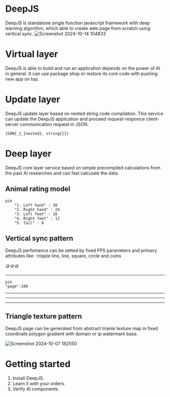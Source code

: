 # DeepJS
DeepJS is standalone single function javascript framework with deep learning algorithm, which able to create web page from scratch using vertical sync.
![Screenshot 2024-10-14 104833](https://github.com/user-attachments/assets/23fc322c-929c-47e8-affb-7b6b040111bb)


# Virtual layer
DeepJS is able to build and run an application depends on the power of AI in general. It can use package shop or restore its core code with pushing new app on top.

# Update layer
DeepJS update layer based on nested string code compilation. This service can update the DeepJS application and proceed request-responce client-server communication request in JSON. 
       
    JSON{_{_{nested}, string{}}}

# Deep layer
DeepJS core layer service based on simple precompiled calculations from the past AI researches and can fast calculate the data.
## Animal rating model
```mermaid
pie
    "1. Left hand" : 36
    "2. Right hand" : 24
    "3. Left feet" : 16
    "4. Right feet" : 12
    "5. Tail" : 8 
```
## Vertical sync pattern
DeepJS perfomance can be setted by fixed FPS parameters and primary attributes like : tripple line, line, square, circle and coins

🪙🪙🪙

---
```mermaid
pie
"page":100
   ```
---
---
---

## Triangle texture pattern
DeepJS page can be generated from abstract trianle texture map in fixed coordinate polygon gradient with domain or ip watermark base.

![Screenshot 2024-10-07 182550](https://github.com/user-attachments/assets/9adc1d97-dd6b-4b29-9f71-1478a0629a68)

# Getting started
1. Install DeepJS.
2. Learn it with your orders.
3. Verify AI components.
